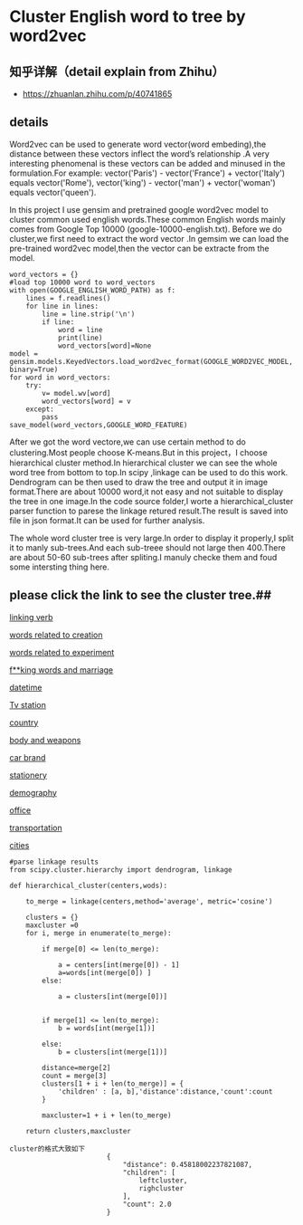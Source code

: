 # Cluster English word to tree by word2vec #

## 知乎详解（detail explain from Zhihu） ##
  * https://zhuanlan.zhihu.com/p/40741865

## details ##
Word2vec can be used to generate word vector(word embeding),the distance between these vectors inflect the word’s relationship .A very interesting phenomenal is these vectors can be added and minused in the formulation.For example: vector('Paris') - vector('France') +
vector('Italy') equals vector('Rome'), vector('king') - vector('man') + vector('woman') equals vector('queen').
 
In this project I use gensim and pretrained google word2vec model to cluster common used english words.These common English words mainly comes from Google Top 10000 (google-10000-english.txt).
Before we do cluster,we first need to extract the word vector .In gemsim we can load the pre-trained word2vec model,then the vector can be extracte from the model.

    word_vectors = {}
    #load top 10000 word to word_vectors
    with open(GOOGLE_ENGLISH_WORD_PATH) as f:
        lines = f.readlines()
        for line in lines:
            line = line.strip('\n')
            if line:                
                word = line
                print(line)
                word_vectors[word]=None
    model = gensim.models.KeyedVectors.load_word2vec_format(GOOGLE_WORD2VEC_MODEL, binary=True)
    for word in word_vectors:
        try:
            v= model.wv[word]
            word_vectors[word] = v
        except:
            pass
    save_model(word_vectors,GOOGLE_WORD_FEATURE)

After we got the word vectore,we can use certain method to do clustering.Most people choose K-means.But in this project，I choose hierarchical cluster method.In  hierarchical cluster we can see the whole word tree from bottom to top.In scipy ,linkage can be used to do this work. Dendrogram can be then used to draw the tree and output it in image format.There are about 10000 word,it not easy and not suitable to display the tree in one image.In the code source folder,I worte a hierarchical_cluster parser function to parese the linkage retured result.The result is saved into file in json format.It can be used for further analysis.

The whole word cluster tree is very large.In order to display it properly,I split it to manly sub-trees.And each sub-treee should not large then 400.There are about 50-60 sub-trees after spliting.I manuly checke them and foud some intersting thing here.

## please click the link to see the cluster tree.##

[linking verb ](https://pic4.zhimg.com/80/v2-bf54aeec483700a8c383eb5a2919458a_hd.jpg)

[words related to creation ](https://pic2.zhimg.com/80/v2-582dbe35470bb8feb972ff09396875ed_hd.jpg)

[words related to experiment ](https://pic2.zhimg.com/v2-9a959a2ca63b0558a8e151d046225bc6_r.jpg)

[f**king words and marriage  ](https://pic1.zhimg.com/80/v2-7a880aa0ab9eb854f56e0a88d5f297c7_hd.jpg)

[datetime ](https://pic4.zhimg.com/v2-931616b2cab87b341b278cc91d4b56b0_r.jpg)

[Tv station  ](https://pic3.zhimg.com/v2-e3cda40ba1bc755c9a6f992502a17c8b_r.jpg)

[country ](https://pic4.zhimg.com/v2-3407a315fb3b3e4deae8c02cacb8d8d2_r.jpg)

[body and weapons](https://pic2.zhimg.com/80/v2-4107c23dc36b376062144d0ae9606cd5_hd.jpg)

[car brand](https://pic2.zhimg.com/80/v2-68a5f6aaa16fcffa37d24a887c150793_hd.jpg)

[stationery](https://pic4.zhimg.com/v2-f5c147af541a0038fefa331c880d38b7_r.jpg)

[demography](https://pic1.zhimg.com/80/v2-95d3aaadfed8273669e14be2a2ffe3c4_hd.jpg)

[office](https://pic2.zhimg.com/v2-51b508f841f5a5759f1a76425e3b20de_r.jpg)

[transportation](https://pic1.zhimg.com/v2-46267d2356474e3eac995051b156ff5d_r.jpg)

[cities](https://pic1.zhimg.com/v2-9d3cd3794ea5c3c63f787c53d17bc3ef_r.jpg)



    #parse linkage results 
	from scipy.cluster.hierarchy import dendrogram, linkage

	def hierarchical_cluster(centers,wods):    
		
		to_merge = linkage(centers,method='average', metric='cosine')
		
		clusters = {}
		maxcluster =0
		for i, merge in enumerate(to_merge):
			
			if merge[0] <= len(to_merge):

				a = centers[int(merge[0]) - 1]
				a=words[int(merge[0]) ]
			else:
			  
				a = clusters[int(merge[0])]


			if merge[1] <= len(to_merge):
				b = words[int(merge[1])]

			else:
				b = clusters[int(merge[1])]

			distance=merge[2]
			count = merge[3]
			clusters[1 + i + len(to_merge)] = {
				'children' : [a, b],'distance':distance,'count':count
			}
			
			maxcluster=1 + i + len(to_merge)

		return clusters,maxcluster

	cluster的格式大致如下
							{
								"distance": 0.45818002237821087,
								"children": [
									leftcluster,
									righcluster
								],
								"count": 2.0
							}



  





